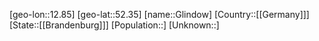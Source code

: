 ﻿---
location: [52.35,12.85]
type: City
tags:
- geo/City


SpocWebEntityId: 30475
isDeleted: false
confidential: public

---
[geo-lon::12.85]
[geo-lat::52.35]
[name::Glindow]
[Country::[[Germany]]]
[State::[[Brandenburg]]]
[Population::]
[Unknown::]

